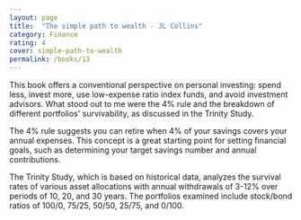 ```yaml
---
layout: page
title:  "The simple path to wealth - JL Collins"
category: Finance
rating: 4
cover: simple-path-to-wealth
permalink: /books/13
---
```

This book offers a conventional perspective on personal investing: spend less, invest more, use low-expense ratio index funds,
and avoid investment advisors. What stood out to me were the 4% rule and the breakdown of different portfolios' survivability,
as discussed in the Trinity Study.

The 4% rule suggests you can retire when 4% of your savings covers your annual expenses. This concept is a great starting point
for setting financial goals, such as determining your target savings number and annual contributions.

The Trinity Study, which is based on historical data, analyzes the survival rates of various asset allocations with annual
withdrawals of 3-12% over periods of 10, 20, and 30 years. The portfolios examined include stock/bond ratios of 100/0, 75/25, 50/50, 25/75, and 0/100.




